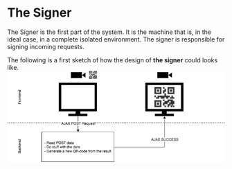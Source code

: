 # The Signer

The Signer is the first part of the system. It is the machine that is, in the ideal case, in a complete isolated environment. The signer is responsible for signing incoming requests.

The following is a first sketch of how the design of **the signer** could looks like.
![Design of the Signer](../../images/SystemDesign.png "Design of the Signer")
